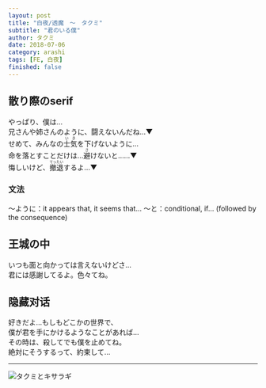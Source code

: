 ```yaml
---
layout: post
title: "白夜/透魔　〜　タクミ"
subtitle: "君のいる僕"
author: タクミ
date: 2018-07-06
category: arashi
tags: [FE, 白夜]
finished: false
---
```


## 散り際のserif

<p>
やっぱり、僕は…<br>
兄さんや姉さんのように、闘えないんだね…▼<br>
せめて、みんなの<ruby>士気<rt>いき</rt></ruby>を下げないように…<br>
命を落とすことだけは…<ruby>避<rt>さ</rt></ruby>けないと……▼<br>
悔しいけど、<ruby>撤退<rt>てったい</rt></ruby>するよ…▼
</p>

### 文法

〜ように：it appears that, it seems that...
〜と：conditional, if... (followed by the consequence)



## 王城の中

<p>
いつも面と向かっては言えないけどさ… <br>君には感謝してるよ。色々てね。
</p>

## 隐藏对话

<p>
好きだよ…もしもどこかの世界で、<br>
僕が君を手にかけるようなことがあれば… <br>
その時は、殺してでも僕を止めてね。<br>
絶対にそうするって、約束して…
</p>

------------------------------------------------------------------------

![タクミとキサラギ](https://arashi35.github.io/arashi/images/20180706_takumi_kiragi.png)
